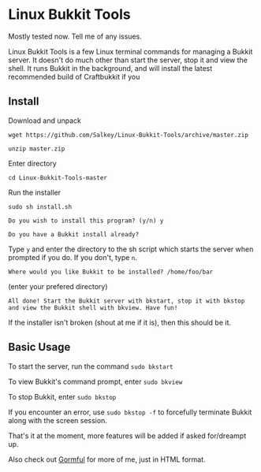 Linux Bukkit Tools
=====================================
Mostly tested now.
Tell me of any issues.

Linux Bukkit Tools is a few Linux terminal commands for managing a Bukkit server. It doesn't do much other than start the server, stop it and view the shell. It runs Bukkit in the background, and will install the latest recommended build of Craftbukkit if you 

Install
----------
Download and unpack

`wget https://github.com/Salkey/Linux-Bukkit-Tools/archive/master.zip`

`unzip master.zip`

Enter directory

`cd Linux-Bukkit-Tools-master`

Run the installer

`sudo sh install.sh`

`Do you wish to install this program? (y/n) y`

`Do you have a Bukkit install already? `

Type `y` and enter the directory to the sh script which starts the server when prompted if you do. If you don't, type `n`.

`Where would you like Bukkit to be installed? /home/foo/bar`

(enter your prefered directory)

`All done! Start the Bukkit server with bkstart, stop it with bkstop and view the Bukkit shell with bkview. Have fun!`

If the installer isn't broken (shout at me if it is), then this should be it.

Basic Usage
-----------
To start the server, run the command `sudo bkstart`

To view Bukkit's command prompt, enter `sudo bkview`

To stop Bukkit, enter `sudo bkstop`

If you encounter an error, use `sudo bkstop -f` to forcefully terminate Bukkit along with the screen session.

That's it at the moment, more features will be added if asked for/dreampt up.

Also check out [Gormful](http://www.gormful.net/ "Gormful") for more of me, just in HTML format.